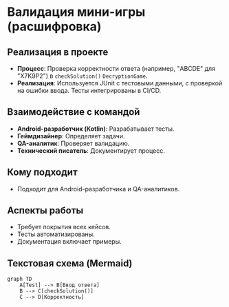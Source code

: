 # Валидация мини-игры (расшифровка)

## Реализация в проекте
- **Процесс**: Проверка корректности ответа (например, "ABCDE" для "X7K9P2") в `checkSolution()` `DecryptionGame`.
- **Реализация**: Используется JUnit с тестовыми данными, с проверкой на ошибки ввода. Тесты интегрированы в CI/CD.

## Взаимодействие с командой
- **Android-разработчик (Kotlin)**: Разрабатывает тесты.
- **Геймдизайнер**: Определяет задачи.
- **QA-аналитик**: Проверяет валидацию.
- **Технический писатель**: Документирует процесс.

## Кому подходит
- Подходит для Android-разработчика и QA-аналитиков.

## Аспекты работы
- Требует покрытия всех кейсов.
- Тесты автоматизированы.
- Документация включает примеры.

## Текстовая схема (Mermaid)
```mermaid
graph TD
    A[Test] --> B[Ввод ответа]
    B --> C[checkSolution()]
    C --> D[Корректность]
``` 